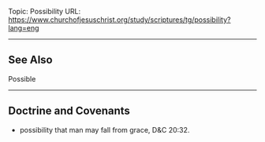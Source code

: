 Topic: Possibility
URL: https://www.churchofjesuschrist.org/study/scriptures/tg/possibility?lang=eng

---

## See Also

Possible

---

## Doctrine and Covenants

- possibility that man may fall from grace, D&C 20:32.

